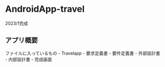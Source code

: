 # AndroidApp-travel
2023/1完成
<h2>アプリ概要</h2>
ファイルに入っているもの
- Travelapp
- 要求定義書
- 要件定義書
- 外部設計書
- 内部設計書
- 完成画面

